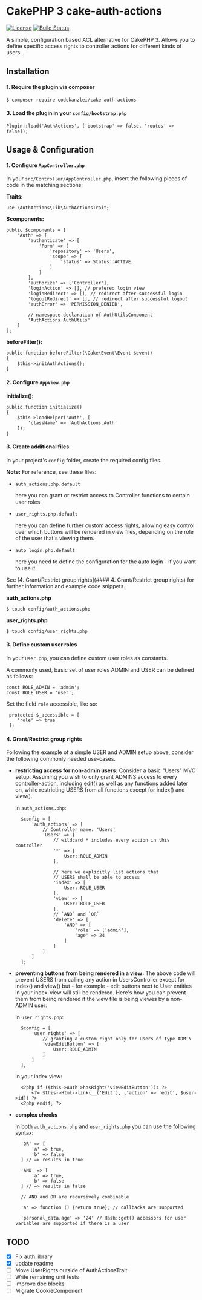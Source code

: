 # CakePHP 3 cake-auth-actions

[![License](https://img.shields.io/badge/license-MIT-brightgreen.svg?style=flat-square)](LICENSE.txt)
[![Build Status](https://travis-ci.org/scherersoftware/cake-auth-actions.svg?branch=master)](https://travis-ci.org/scherersoftware/cake-auth-actions)

A simple, configuration based ACL alternative for CakePHP 3. Allows you to define specific access rights to controller actions for different kinds of users.

## Installation

#### 1. Require the plugin via composer

`$ composer require codekanzlei/cake-auth-actions`

#### 3. Load the plugin in your `config/bootstrap.php`

	Plugin::load('AuthActions', ['bootstrap' => false, 'routes' => false]);

## Usage & Configuration

#### 1. Configure `AppController.php`

In your `src/Controller/AppController.php`, insert the following pieces of code in the matching sections:

**Traits:**

	use \AuthActions\Lib\AuthActionsTrait;

**$components:**

	public $components = [
		'Auth' => [
			'authenticate' => [
				'Form' => [
					'repository' => 'Users',
					'scope' => [
						'status' => Status::ACTIVE,
					]
				]
			],
			'authorize' => ['Controller'],
			'loginAction' => [], // prefered login view
			'loginRedirect' => [], // redirect after successful login
			'logoutRedirect' => [], // redirect after successful logout
			'authError' => 'PERMISSION_DENIED',

			// namespace declaration of AuthUtilsComponent
			'AuthActions.AuthUtils'
		]
	];

**beforeFilter():**

	public function beforeFilter(\Cake\Event\Event $event)
	{
		$this->initAuthActions();
	}

#### 2. Configure `AppView.php`

**initialize():**

    public function initialize()
    {
        $this->loadHelper('Auth', [
            'className' => 'AuthActions.Auth'
        ]);
    }

#### 3. Create additional files
In your project's `config` folder, create the required config files.

**Note:** For reference, see these files:

- `auth_actions.php.default`

	here you can grant or restrict access to Controller functions to certain user roles.

- `user_rights.php.default`

	here you can define further custom access rights, allowing easy control over which buttons will be rendered in view files, depending on the role of the user that's viewing them.


- `auto_login.php.default`

	here you need to define the configuration for the auto login -  if you want to use it


See [4. Grant/Restrict group rights](#### 4. Grant/Restrict group rights) for further information and example code snippets.

**auth_actions.php**

	$ touch config/auth_actions.php

**user_rights.php**

	$ touch config/user_rights.php

#### 3. Define custom user roles

In your `User.php`, you can define custom user roles as constants.

A commonly used, basic set of user roles ADMIN and USER can be defined as follows:

	const ROLE_ADMIN = 'admin';
	const ROLE_USER = 'user';

Set the field `role` accessible, like so:

	 protected $_accessible = [
		'role' => true
	 ];

#### 4. Grant/Restrict group rights

Following the example of a simple USER and ADMIN setup above, consider the following commonly needed use-cases.

- **restricting access for non-admin users:**
	Consider a basic "Users" MVC setup. Assuming you wish to only grant ADMINS access to every controller-action, including edit() as well as any functions added later on, while restricting USERS from all functions except for index() and view().

	In `auth_actions.php`:

		$config = [
			'auth_actions' => [
				// Controller name: 'Users'
				'Users' => [
					// wildcard * includes every action in this controller
					'*' => [
						User::ROLE_ADMIN
					],

					// here we explicitly list actions that
					// USERS shall be able to access
					'index' => [
						User::ROLE_USER
					],
					'view' => [
						User::ROLE_USER
					],
					// `AND` and `OR`
					'delete' => [
					    'AND' => [
					        'role' => ['admin'],
					        'age' => 24
					    ]
 					]
				]
			]
		];

- **preventing buttons from being rendered in a view:** The above code will prevent USERS from calling any action in UsersController except for index() and view() but - for example - edit buttons next to User entities in your index-view will still be rendered. Here's how you can prevent them from being rendered if the view file is being viewes by a non-ADMIN user:

	In `user_rights.php`:

		$config = [
			'user_rights' => [
				// granting a custom right only for Users of type ADMIN
				'viewEditButton' => [
					User::ROLE_ADMIN
				]
			]
		];

	In your index view:

		<?php if ($this->Auth->hasRight('viewEditButton')): ?>
			<?= $this->Html->link(__('Edit'), ['action' => 'edit', $user->id]) ?>
		<?php endif; ?>

- **complex checks**

    In both `auth_actions.php` and `user_rights.php` you can use the following syntax:

        'OR' => [
            'a' => true,
            'b' => false
        ] // => results in true

        'AND' => [
            'a' => true,
            'b' => false
        ] // => results in false

        // AND and OR are recursively combinable

        'a' => function () {return true}; // callbacks are supported

        'personal_data.age' => '24' // Hash::get() accessors for user variables are supported if there is a user

## TODO
- [x] Fix auth library
- [x] update readme
- [ ] Move UserRights outside of AuthActionsTrait
- [ ] Write remaining unit tests
- [ ] Improve doc blocks
- [ ] Migrate CookieComponent
